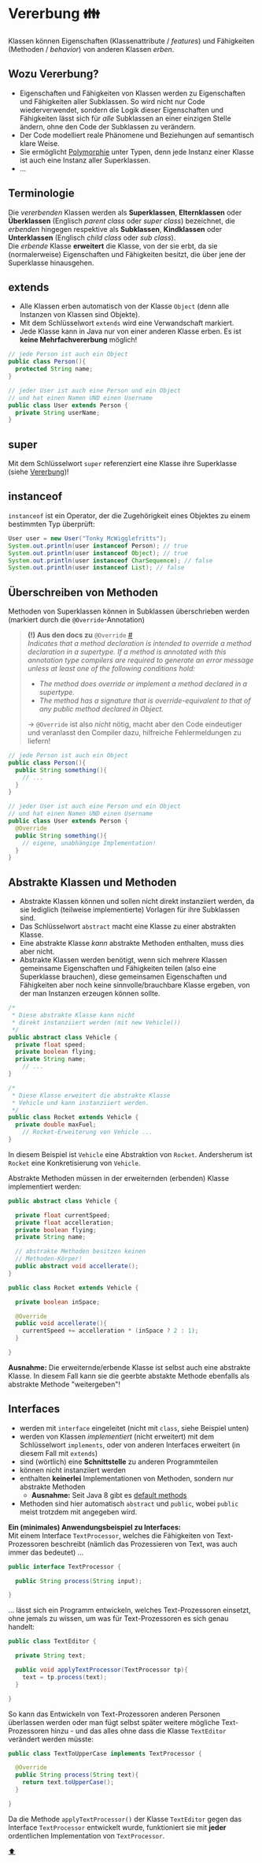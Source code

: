 # Vererbung :family:

Klassen können Eigenschaften (Klassenattribute / _features_) und Fähigkeiten (Methoden / _behavior_) von anderen Klassen _erben_.


## Wozu Vererbung?

-   Eigenschaften und Fähigkeiten von Klassen werden zu Eigenschaften und Fähigkeiten aller Subklassen. So wird nicht nur Code wiederverwendet, sondern die Logik dieser Eigenschaften und Fähigkeiten lässt sich für _alle_ Subklassen an einer einzigen Stelle ändern, ohne den Code der Subklassen zu verändern.
-   Der Code modelliert reale Phänomene und Beziehungen auf semantisch klare Weise.
-   Sie ermöglicht [Polymorphie](<https://de.wikipedia.org/wiki/Polymorphie_(Programmierung)>) unter Typen, denn jede Instanz einer Klasse ist auch eine Instanz aller Superklassen.
-   ...


## Terminologie

Die _vererbenden_ Klassen werden als **Superklassen**, **Elternklassen** oder **Überklassen** (Englisch _parent class_ oder _super class_) bezeichnet, die _erbenden_ hingegen respektive als **Subklassen**, **Kindklassen** oder **Unterklassen** (Englisch _child class_ oder _sub class_).  
Die _erbende_ Klasse **erweitert** die Klasse, von der sie erbt, da sie (normalerweise) Eigenschaften und Fähigkeiten besitzt, die über jene der Superklasse hinausgehen.


## extends

-   Alle Klassen erben automatisch von der Klasse `Object` (denn alle Instanzen von Klassen sind Objekte).
-   Mit dem Schlüsselwort `extends` wird eine Verwandschaft markiert.
-   Jede Klasse kann in Java nur von einer anderen Klasse erben. Es ist **keine Mehrfachvererbung** möglich!

```java
// jede Person ist auch ein Object
public class Person(){
  protected String name;
}

// jeder User ist auch eine Person und ein Object
// und hat einen Namen UND einen Username
public class User extends Person {
  private String userName;
}
```


## super

Mit dem Schlüsselwort `super` referenziert eine Klasse ihre Superklasse (siehe [Vererbung](#vererbung))!


## instanceof

`instanceof` ist ein Operator, der die Zugehörigkeit eines Objektes zu einem bestimmten Typ überprüft:

```java
User user = new User("Tonky McWigglefritts");
System.out.println(user instanceof Person); // true
System.out.println(user instanceof Object); // true
System.out.println(user instanceof CharSequence); // false
System.out.println(user instanceof List); // false
```


## Überschreiben von Methoden

Methoden von Superklassen können in Subklassen überschrieben werden (markiert durch die `@Override`-Annotation)

> **(!) Aus den docs zu** `@Override` [#](https://docs.oracle.com/javase/8/docs/api/java/lang/Override.html)  
> _Indicates that a method declaration is intended to override a method declaration in a supertype. If a method is annotated with this annotation type compilers are required to generate an error message unless at least one of the following conditions hold:_
>
> -   _The method does override or implement a method declared in a supertype._
> -   _The method has a signature that is override-equivalent to that of any public method declared in Object._
>
> &rarr; `@Override` ist also _nicht_ nötig, macht aber den Code eindeutiger und veranlasst den Compiler dazu, hilfreiche Fehlermeldungen zu liefern!

```java
// jede Person ist auch ein Object
public class Person(){
  public String something(){
    // ...
  }
}

// jeder User ist auch eine Person und ein Object
// und hat einen Namen UND einen Username
public class User extends Person {
  @Override
  public String something(){
    // eigene, unabhängige Implementation!
  }
}
```


## Abstrakte Klassen und Methoden

-   Abstrakte Klassen können und sollen nicht direkt instanziiert werden, da sie lediglich (teilweise implementierte) Vorlagen für ihre Subklassen sind.
-   Das Schlüsselwort `abstract` macht eine Klasse zu einer abstrakten Klasse.
-   Eine abstrakte Klasse _kann_ abstrakte Methoden enthalten, muss dies aber nicht.
-   Abstrakte Klassen werden benötigt, wenn sich mehrere Klassen gemeinsame Eigenschaften und Fähigkeiten teilen (also eine Superklasse brauchen), diese gemeinsamen Eigenschaften und Fähigkeiten aber noch keine sinnvolle/brauchbare Klasse ergeben, von der man Instanzen erzeugen können sollte.

```java
/*
 * Diese abstrakte Klasse kann nicht
 * direkt instanziiert werden (mit new Vehicle())
 */
public abstract class Vehicle {
  private float speed;
  private boolean flying;
  private String name;
	// ...
}

/*
 * Diese Klasse erweitert die abstrakte Klasse
 * Vehicle und kann instanziiert werden.
 */
public class Rocket extends Vehicle {
  private double maxFuel;
	// Rocket-Erweiterung von Vehicle ...
}
```

In diesem Beispiel ist `Vehicle` eine Abstraktion von `Rocket`. Andersherum ist `Rocket` eine Konkretisierung von `Vehicle`.

Abstrakte Methoden müssen in der erweiternden (erbenden) Klasse implementiert werden:

```java
public abstract class Vehicle {

  private float currentSpeed;
  private float accelleration;
  private boolean flying;
  private String name;

  // abstrakte Methoden besitzen keinen
  // Methoden-Körper!
  public abstract void accellerate();
}

public class Rocket extends Vehicle {

  private boolean inSpace;

  @Override
  public void accellerate(){
    currentSpeed += accelleration * (inSpace ? 2 : 1);
  }

}
```

**Ausnahme:** Die erweiternde/erbende Klasse ist selbst auch eine abstrakte Klasse. In diesem Fall kann sie die geerbte abstakte Methode ebenfalls als abstrakte Methode "weitergeben"!


## Interfaces

-   werden mit `interface` eingeleitet (nicht mit `class`, siehe Beispiel unten)
-   werden von Klassen _implementiert_ (nicht erweitert) mit dem Schlüsselwort `implements`, oder von anderen Interfaces erweitert (in diesem Fall mit `extends`)
-   sind (wörtlich) eine **Schnittstelle** zu anderen Programmteilen
-   können nicht instanziiert werden
-   enthalten **keinerlei** Implementationen von Methoden, sondern nur abstrakte Methoden
    -   **Ausnahme:** Seit Java 8 gibt es [default methods](https://docs.oracle.com/javase/tutorial/java/IandI/defaultmethods.html)
-   Methoden sind hier automatisch `abstract` und `public`, wobei `public` meist trotzdem mit angegeben wird.

**Ein (minimales) Anwendungsbeispiel zu Interfaces:**  
Mit einem Interface `TextProcessor`, welches die Fähigkeiten von Text-Prozessoren beschreibt (nämlich das Prozessieren von Text, was auch immer das bedeutet) ...

```java
public interface TextProcessor {

  public String process(String input);

}
```

... lässt sich ein Programm entwickeln, welches Text-Prozessoren einsetzt, ohne jemals zu wissen, um was für Text-Prozessoren es sich genau handelt:

```java
public class TextEditor {

  private String text;

  public void applyTextProcessor(TextProcessor tp){
    text = tp.process(text);
  }

}
```

So kann das Entwickeln von Text-Prozessoren anderen Personen überlassen werden oder man fügt selbst später weitere mögliche Text-Prozessoren hinzu - und das alles ohne dass die Klasse `TextEditor` verändert werden müsste:

```java
public class TextToUpperCase implements TextProcessor {

  @Override
  public String process(String text){
    return text.toUpperCase();
  }

}
```

Da die Methode `applyTextProcessor()` der Klasse `TextEditor` gegen das Interface `TextProcessor` entwickelt wurde, funktioniert sie mit **jeder** ordentlichen Implementation von `TextProcessor`.



<!-- Dieser Link sollte am Ende der Datei stehen! -->
<a class="top-link" href="#">:arrow_up:</a>